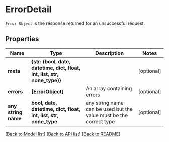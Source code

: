 # ErrorDetail

`Error Object` is the response returned for an unsuccessful request. 

## Properties
Name | Type | Description | Notes
------------ | ------------- | ------------- | -------------
**meta** | **{str: (bool, date, datetime, dict, float, int, list, str, none_type)}** |  | [optional] 
**errors** | [**[ErrorObject]**](ErrorObject.md) | An array containing errors | [optional] 
**any string name** | **bool, date, datetime, dict, float, int, list, str, none_type** | any string name can be used but the value must be the correct type | [optional]

[[Back to Model list]](../README.md#documentation-for-models) [[Back to API list]](../README.md#documentation-for-api-endpoints) [[Back to README]](../README.md)


